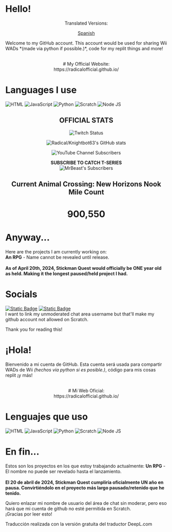 # Hello!
<p align="center">Translated Versions:</p><p align="center"><a href="#Hola">Spanish</a></p>
Welcome to my GitHub account. This account would be used for sharing Wii WADs *(made via python if possible.)*, code for my replit things and more!
<br><br>
<p align="center"># My Official Website:<br>
https://radicalofficial.github.io/</p>

# Languages I use
![HTML](https://img.shields.io/badge/-HTML-000000?logo=html5&logoColor=orange&style=for-the-badge)
![JavaScript](https://img.shields.io/badge/-JAVASCRIPT-000000?logo=javascript&logoColor=yellow&style=for-the-badge)
![Python](https://img.shields.io/badge/-PYTHON-000000?logo=python&style=for-the-badge)
![Scratch](https://img.shields.io/badge/-SCRATCH-000000?logo=scratch&logoColor=yellow&style=for-the-badge)
![Node JS](https://img.shields.io/badge/-A_BIT_OF_NODE.JS-000000?logo=node.js&style=for-the-badge)
<h2 align='center'>OFFICIAL STATS</h2>
<div align="center">

![Twitch Status](https://img.shields.io/twitch/status/caseoh_?style=for-the-badge&logo=twitch&label=CASEOH_%20TWITCH%20STATUS)

  
  ![Radical/Knightbot63's GitHub stats](https://github-readme-stats.vercel.app/api?username=radicalofficial&show_icons=true&theme=radical)<br>
  
  ![YouTube Channel Subscribers](https://img.shields.io/youtube/channel/subscribers/UCq-Fj5jknLsUf-MWSy4_brA?style=for-the-badge&logo=youtube&label=T-Series%20Subscriber%20Count&labelColor=%235B209A&color=blue&link=https%3A%2F%2Fyoutube.com%2F%40tseries)


  **SUBSCRIBE TO CATCH T-SERIES**<br>
  ![MrBeast's Subscribers](https://img.shields.io/youtube/channel/subscribers/UCX6OQ3DkcsbYNE6H8uQQuVA?style=for-the-badge&logo=youtube&label=MrBeast%20Subscriber%20Count)

  <h2>Current Animal Crossing: New Horizons Nook Mile Count</h2>
  <h1> 900,550</h1>
</div>

# Anyway...
Here are the projects I am currently working on:<br>
**An RPG** - Name cannot be revealed until release.
<br><br>**As of April 20th, 2024, Stickman Quest would officially be ONE year old as held. Making it the longest paused/held project I had.**
# Socials
[![Static Badge](https://img.shields.io/badge/scratch-follow_now!-orange?style=for-the-badge&logo=scratch&logoColor=yellow&demonofazarath=666)](https://scratch.mit.edu/users/Knightbot63)
[![Static Badge](https://img.shields.io/badge/replit-dont_follow_lol!-azarath?style=for-the-badge&logo=replit)](https://repl.it/@Knightbot63)<br>
I want to link my unmoderated chat area username but that'll make my github account not allowed on Scratch.

Thank you for reading this!

# ¡Hola!
Bienvenido a mi cuenta de GitHub. Esta cuenta será usada para compartir WADs de Wii *(hechos vía python si es posible.)*, código para mis cosas replit ¡y más!<br><br>

<p align="center"># Mi Web Oficial:<br>
https://radicalofficial.github.io/</p>

# Lenguajes que uso
![HTML](https://img.shields.io/badge/-HTML-000000?logo=html5&logoColor=orange&style=for-the-badge)
![JavaScript](https://img.shields.io/badge/-JAVASCRIPT-000000?logo=javascript&logoColor=yellow&style=for-the-badge)
![Python](https://img.shields.io/badge/-PYTHON-000000?logo=python&style=for-the-badge)
![Scratch](https://img.shields.io/badge/-SCRATCH-000000?logo=scratch&logoColor=yellow&style=for-the-badge)
![Node JS](https://img.shields.io/badge/-A_BIT_OF_NODE.JS-000000?logo=node.js&style=for-the-badge)

# En fin...
Estos son los proyectos en los que estoy trabajando actualmente:
**Un RPG** - El nombre no puede ser revelado hasta el lanzamiento.
<br><br>
**El 20 de abril de 2024, Stickman Quest cumpliría oficialmente UN año en pausa. Convirtiéndolo en el proyecto más largo pausado/retenido que he tenido.**

Quiero enlazar mi nombre de usuario del área de chat sin moderar, pero eso hará que mi cuenta de github no esté permitida en Scratch.<br>
¡Gracias por leer esto!

Traducción realizada con la versión gratuita del traductor DeepL.com

